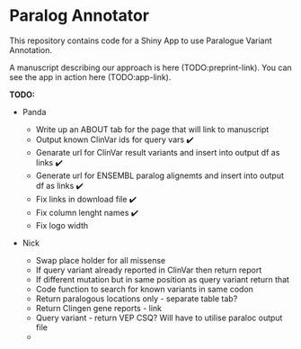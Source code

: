 # Paralog Annotator

This repository contains code for a Shiny App to use Paralogue Variant Annotation.

A manuscript describing our approach is here (TODO:preprint-link).
You can see the app in action here (TODO:app-link).

**TODO:**

* Panda
	- Write up an ABOUT tab for the page that will link to manuscript
	- Output known ClinVar ids for query vars :heavy_check_mark:
	- Genarate url for ClinVar result variants and insert into output df as links :heavy_check_mark:
	- Generate url for ENSEMBL paralog alignemts and insert into output df as links :heavy_check_mark:
	- Fix links in download file :heavy_check_mark:
	- Fix column lenght names :heavy_check_mark:
	- Fix logo width

* Nick
	- Swap place holder for all missense
	- If query variant already reported in ClinVar then return report
	- If different mutation but in same position as query variant return that
	- Code function to search for known variants in same codon
	- Return paralogous locations only - separate table tab?
	- Return Clingen gene reports - link
	- Query variant - return VEP CSQ? Will have to utilise paraloc output file
	- 

	
